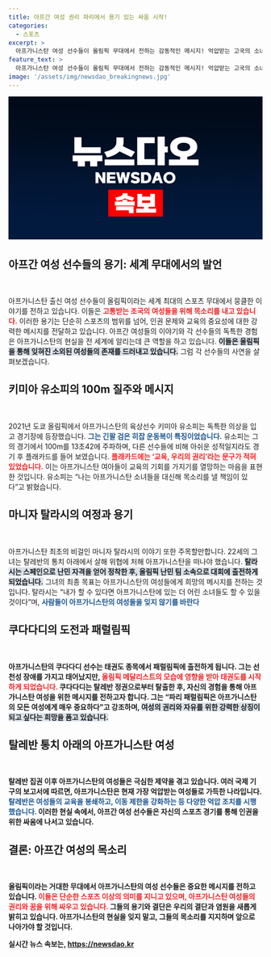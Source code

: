 ```yaml
---
title: 아프간 여성 권리 파리에서 용기 있는 싸움 시작!
categories:
  - 스포츠
excerpt: >
  아프가니스탄 여성 선수들이 올림픽 무대에서 전하는 감동적인 메시지! 억압받는 고국의 소녀들을 위한 용기, 우리는 교육과 권리를 원한다! 그들의 이야기를 통해 아프가니스탄의 현실을 느껴보세요.
feature_text: >
  아프가니스탄 여성 선수들이 올림픽 무대에서 전하는 감동적인 메시지! 억압받는 고국의 소녀들을 위한 용기, 우리는 교육과 권리를 원한다! 그들의 이야기를 통해 아프가니스탄의 현실을 느껴보세요.
image: '/assets/img/newsdao_breakingnews.jpg'
---
```


<p><img src="/assets/img/newsdao_breakingnews.jpg" alt="koreaapp 속보" /></p>

<h2 data-ke-size="size26">아프간 여성 선수들의 용기: 세계 무대에서의 발언</h2>

<p data-ke-size="size16">&nbsp;</p>  

<p>아프가니스탄 출신 여성 선수들이 올림픽이라는 세계 최대의 스포츠 무대에서 뭉클한 이야기를 전하고 있습니다. 이들은 <b><span style="color: #ee2323;">고통받는 조국의 여성들을 위해 목소리를 내고 있습니다.</span></b> 이러한 용기는 단순히 스포츠의 범위를 넘어, 인권 문제와 교육의 중요성에 대한 강력한 메시지를 전달하고 있습니다. 아프간 여성들의 이야기와 각 선수들의 독특한 경험은 아프가니스탄의 현실을 전 세계에 알리는데 큰 역할을 하고 있습니다. <b><span style="background-color: #21538527;">이들은 올림픽을 통해 잊혀진 소외된 여성들의 존재를 드러내고 있습니다.</span></b> 그럼 각 선수들의 사연을 살펴보겠습니다.</p>

<h2 data-ke-size="size26">키미아 유소피의 100m 질주와 메시지</h2>

<p data-ke-size="size16">&nbsp;</p>

<p>2021년 도쿄 올림픽에서 아프가니스탄의 육상선수 키미아 유소피는 독특한 의상을 입고 경기장에 등장했습니다. <b><span style="color: #1a5490;">그는 긴팔 검은 히잡 운동복이 특징이었습니다.</span></b> 유소피는 그의 경기에서 100m를 13초42에 주파하며, 다른 선수들에 비해 아쉬운 성적일지라도 경기 후 플래카드를 들어 보였습니다. <b><span style="color: #ee2323;">플래카드에는 ‘교육, 우리의 권리’라는 문구가 적혀 있었습니다.</span></b> 이는 아프가니스탄 여아들이 교육의 기회를 가지기를 열망하는 마음을 표현한 것입니다. 유소피는 “나는 아프가니스탄 소녀들을 대신해 목소리를 낼 책임이 있다”고 밝혔습니다.</p>

<h2 data-ke-size="size26">마니자 탈라시의 여정과 용기</h2>

<p data-ke-size="size16">&nbsp;</p>

<p>아프가니스탄 최초의 비걸인 마니자 탈라시의 이야기 또한 주목할만합니다. 22세의 그녀는 탈레반의 통치 아래에서 살해 위협에 처해 아프가니스탄을 떠나야 했습니다. <b><span style="background-color: #21538527;">탈라시는 스페인으로 난민 자격을 얻어 정착한 후, 올림픽 난민 팀 소속으로 대회에 출전하게 되었습니다.</span></b> 그녀의 최종 목표는 아프가니스탄의 여성들에게 희망의 메시지를 전하는 것입니다. 탈라시는 “내가 할 수 있다면 아프가니스탄에 있는 더 어린 소녀들도 할 수 있을 것이다”며, <b><span style="color: #1a5490;">사람들이 아프가니스탄의 여성들을 잊지 않기를 바란다</span></b고 전했습니다.</p>

<h2 data-ke-size="size26">쿠다다디의 도전과 패럴림픽</h2>

<p data-ke-size="size16">&nbsp;</p>

<p>아프가니스탄의 쿠다다디 선수는 태권도 종목에서 패럴림픽에 출전하게 됩니다. 그는 선천성 장애를 가지고 태어났지만, <b><span style="color: #ee2323;">올림픽 메달리스트의 모습에 영향을 받아 태권도를 시작하게 되었습니다.</span></b> 쿠다다디는 탈레반 정권으로부터 탈출한 후, 자신의 경험을 통해 아프가니스탄 여성을 위한 메시지를 전하고자 합니다. 그는 “파리 패럴림픽은 아프가니스탄의 모든 여성에게 매우 중요하다”고 강조하며, <b><span style="background-color: #21538527;">여성의 권리와 자유를 위한 강력한 상징이 되고 싶다는 희망을 품고 있습니다.</span></b></p>

<h2 data-ke-size="size26">탈레반 통치 아래의 아프가니스탄 여성</h2>

<p data-ke-size="size16">&nbsp;</p>

<p>탈레반 집권 이후 아프가니스탄의 여성들은 극심한 제약을 겪고 있습니다. 여러 국제 기구의 보고서에 따르면, 아프가니스탄은 현재 가장 억압받는 여성들로 가득한 나라입니다. <b><span style="color: #1a5490;">탈레반은 여성들의 교육을 봉쇄하고, 이동 제한을 강화하는 등 다양한 억압 조치를 시행했습니다.</span></b> 이러한 현실 속에서, 아프간 여성 선수들은 자신의 스포츠 경기를 통해 인권을 위한 싸움에 나서고 있습니다. </p>

<h2 data-ke-size="size26">결론: 아프간 여성의 목소리</h2>

<p data-ke-size="size16">&nbsp;</p>

<p>올림픽이라는 거대한 무대에서 아프가니스탄의 여성 선수들은 중요한 메시지를 전하고 있습니다. <b><span style="color: #ee2323;">이들은 단순한 스포츠 이상의 의미를 지니고 있으며, 아프가니스탄 여성들의 권리와 꿈을 위해 싸우고 있습니다.</span></b> 그들의 용기와 결단은 우리의 결단과 염원을 새롭게 밝히고 있습니다. 아프가니스탄의 현실을 잊지 말고, 그들의 목소리를 지지하며 앞으로 나아가야 할 것입니다. </p>
실시간 뉴스 속보는, <a href="https://newsdao.kr" rel="dofollow">https://newsdao.kr</a>


